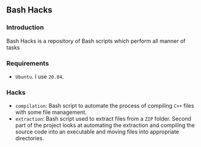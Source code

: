 ## Bash Hacks

### Introduction

Bash Hacks is a repository of Bash scripts which perform all manner of tasks

### Requirements

- `Ubuntu`. I use `20.04`.
 
### Hacks

- `compilation`: Bash script to automate the process of compiling `C++` files with some file management.
- `extraction`: Bash script used to extract files from a `ZIP` folder. Second part of the project looks at automating the extraction and compiling the source code into an executable and moving files into appropriate directories.

